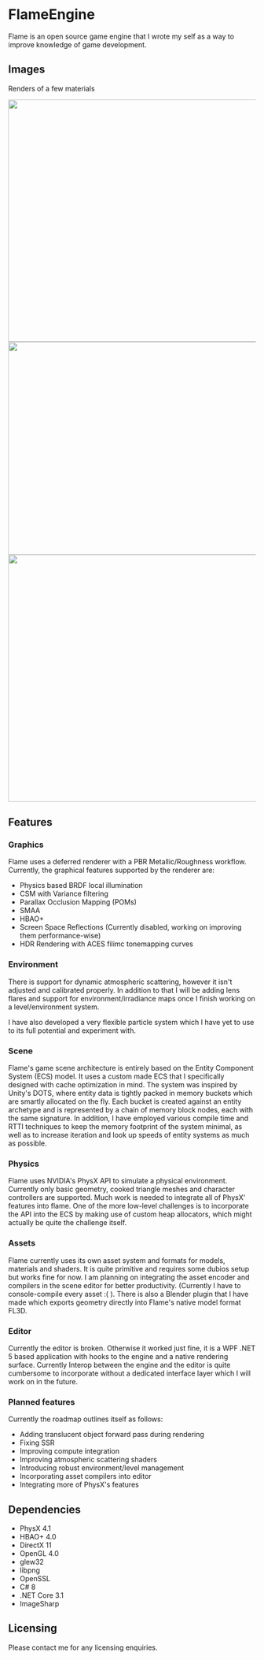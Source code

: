 # FlameEngine
Flame is an open source game engine that I wrote my self as a way to improve knowledge of game development.

## Images

Renders of a few materials

<img src="https://cdn.discordapp.com/attachments/761699926211952700/913991686689005668/Screenshot_29.png" width="900" height="492">
<img src="https://cdn.discordapp.com/attachments/649214971590213653/904501784221995079/Screenshot_3.png" width="900" height="432">
<img src="https://cdn.discordapp.com/attachments/649214971590213653/904501793885679656/Screenshot_2.png" width="900" height="502">

## Features

### Graphics
Flame uses a deferred renderer with a PBR Metallic/Roughness workflow. Currently, the graphical features supported by the renderer are:
  - Physics based BRDF local illumination
  - CSM with Variance filtering
  - Parallax Occlusion Mapping (POMs)
  - SMAA
  - HBAO+
  - Screen Space Reflections (Currently disabled, working on improving them performance-wise)
  - HDR Rendering with ACES filimc tonemapping curves

### Environment

There is support for dynamic atmospheric scattering, however it isn't adjusted and calibrated properly. In addition to that I will be adding lens flares and support for environment/irradiance maps once I finish working on a level/environment system.

I have also developed a very flexible particle system which I have yet to use to its full potential and experiment with.

### Scene

Flame's game scene architecture is entirely based on the Entity Component System (ECS) model. It uses a custom made ECS that I specifically designed with cache optimization in mind. The system was inspired by Unity's DOTS, where entity data is tightly packed in memory buckets which are smartly allocated on the fly. Each bucket is created against an entity archetype and is represented by a chain of memory block nodes, each with the same signature. In addition, I have employed various compile time and RTTI techniques to keep the memory footprint of the system minimal, as well as to increase iteration and look up speeds of entity systems as much as possible.  

### Physics

Flame uses NVIDIA's PhysX API to simulate a physical environment. Currently only basic geometry, cooked triangle meshes and character controllers are supported. Much work is needed to integrate all of PhysX' features into flame. One of the more low-level challenges is to incorporate the API into the ECS by making use of custom heap allocators, which might actually be quite the challenge itself.

### Assets

Flame currently uses its own asset system and formats for models, materials and shaders. It is quite primitive and requires some dubios setup but works fine for now. I am planning on integrating the asset encoder and compilers in the scene editor for better productivity. (Currently I have to console-compile every asset :( ). There is also a Blender plugin that I have made which exports geometry directly into Flame's native model format FL3D.

### Editor

Currently the editor is broken. Otherwise it worked just fine, it is a WPF .NET 5 based application with hooks to the engine and a native rendering surface. Currently Interop between the engine and the editor is quite cumbersome to incorporate without a dedicated interface layer which I will work on in the future.

### Planned features

Currently the roadmap outlines itself as follows:

- Adding translucent object forward pass during rendering
- Fixing SSR
- Improving compute integration
- Improving atmospheric scattering shaders
- Introducing robust environment/level management
- Incorporating asset compilers into editor
- Integrating more of PhysX's features

## Dependencies

  - PhysX 4.1
  - HBAO+  4.0
  - DirectX 11
  - OpenGL 4.0
  - glew32
  - libpng
  - OpenSSL
  - C# 8
  - .NET Core 3.1
  - ImageSharp

## Licensing

Please contact me for any licensing enquiries.
